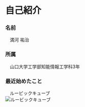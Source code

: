# 自己紹介    
### 名前<br>
　満河 祐治<br>
### 所属<br>
　山口大学工学部知能情報工学科3年<br>
### 最近始めたこと<br>
　ルービックキューブ  
![ルービックキューブ](C:\Users\enPiT-P22\Pictures\githubpage\rubiku.jpg)
